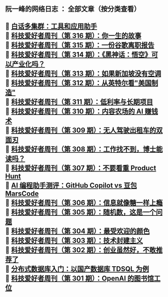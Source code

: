 ## 阮一峰的网络日志 ： 全部文章（按分类查看）<br><br>🎉  [白话多集群：工具和应用助手](https://www.ruanyifeng.com/blog/2024/09/tke-appfabric.html)<br> 🎉  [科技爱好者周刊（第 316 期）：你一生的故事](https://www.ruanyifeng.com/blog/2024/09/weekly-issue-316.html)<br> 🎉  [科技爱好者周刊（第 315 期）：一份谷歌离职报告](https://www.ruanyifeng.com/blog/2024/08/weekly-issue-315.html)<br> 🎉  [科技爱好者周刊（第 314 期）：《黑神话：悟空》可以产业化吗？](https://www.ruanyifeng.com/blog/2024/08/weekly-issue-314.html)<br> 🎉  [科技爱好者周刊（第 313 期）：如果新加坡没有空调](https://www.ruanyifeng.com/blog/2024/08/weekly-issue-313.html)<br> 🎉  [科技爱好者周刊（第 312 期）：从英特尔看"美国制造"](https://www.ruanyifeng.com/blog/2024/08/weekly-issue-312.html)<br> 🎉  [科技爱好者周刊（第 311 期）：低利率与长期项目](https://www.ruanyifeng.com/blog/2024/08/weekly-issue-311.html)<br> 🎉  [科技爱好者周刊（第 310 期）：内容农场的 AI 赚钱术](https://www.ruanyifeng.com/blog/2024/07/weekly-issue-310.html)<br> 🎉  [科技爱好者周刊（第 309 期）：无人驾驶出租车的双面刃](https://www.ruanyifeng.com/blog/2024/07/weekly-issue-309.html)<br> 🎉  [科技爱好者周刊（第 308 期）：工作找不到，博士能读吗？](https://www.ruanyifeng.com/blog/2024/07/weekly-issue-308.html)<br> 🎉  [科技爱好者周刊（第 307 期）：不要看重 Product Hunt](https://www.ruanyifeng.com/blog/2024/07/weekly-issue-307.html)<br> 🎉  [AI 编程助手测评：GitHub Copilot vs 豆包 MarsCode](https://www.ruanyifeng.com/blog/2024/07/copilot-vs-marscode.html)<br> 🎉  [科技爱好者周刊（第 306 期）：信息就像糖一样上瘾](https://www.ruanyifeng.com/blog/2024/06/weekly-issue-306.html)<br> 🎉  [科技爱好者周刊（第 305 期）：随机数，这是一个问题](https://www.ruanyifeng.com/blog/2024/06/weekly-issue-305.html)<br> 🎉  [科技爱好者周刊（第 304 期）：最受欢迎的颜色](https://www.ruanyifeng.com/blog/2024/06/weekly-issue-304.html)<br> 🎉  [科技爱好者周刊（第 303 期）：技术封建主义](https://www.ruanyifeng.com/blog/2024/06/weekly-issue-303.html)<br> 🎉  [科技爱好者周刊（第 302 期）：创业虽然好，不敢推荐了](https://www.ruanyifeng.com/blog/2024/05/weekly-issue-302.html)<br> 🎉  [分布式数据库入门：以国产数据库 TDSQL 为例](https://www.ruanyifeng.com/blog/2024/05/tdsql.html)<br> 🎉  [科技爱好者周刊（第 301 期）：OpenAI 的图书馆工位](https://www.ruanyifeng.com/blog/2024/05/weekly-issue-301.html)<br>